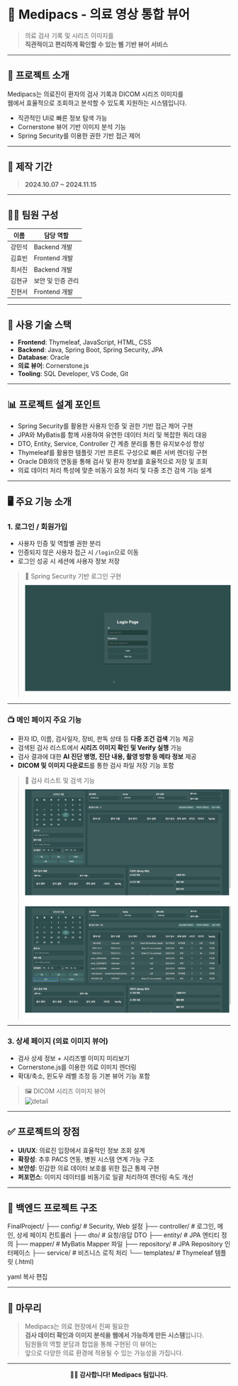 # 🧬 Medipacs - 의료 영상 통합 뷰어

> 의료 검사 기록 및 시리즈 이미지를  
> **직관적이고 편리하게 확인할 수 있는 웹 기반 뷰어 서비스**

---

## 📃 프로젝트 소개

Medipacs는 의료진이 환자의 검사 기록과 DICOM 시리즈 이미지를  
웹에서 효율적으로 조회하고 분석할 수 있도록 지원하는 시스템입니다.

- 직관적인 UI로 빠른 정보 탐색 가능  
- Cornerstone 뷰어 기반 이미지 분석 기능  
- Spring Security를 이용한 권한 기반 접근 제어

---

## 📅 제작 기간

> **2024.10.07 ~ 2024.11.15**

---

## 🧑‍💻 팀원 구성

| 이름     | 담당 역할        |
|----------|------------------|
| 강민석   | Backend 개발     |
| 김효빈   | Frontend 개발    |
| 최서진   | Backend 개발     |
| 김현규   | 보안 및 인증 관리   |
| 진현서     |Frontend 개발     |

---

## 🚀 사용 기술 스택

- **Frontend**: Thymeleaf, JavaScript, HTML, CSS  
- **Backend**: Java, Spring Boot, Spring Security, JPA  
- **Database**: Oracle  
- **의료 뷰어**: Cornerstone.js  
- **Tooling**: SQL Developer, VS Code, Git

---

## 📊 프로젝트 설계 포인트

- Spring Security를 활용한 사용자 인증 및 권한 기반 접근 제어 구현
- JPA와 MyBatis를 함께 사용하여 유연한 데이터 처리 및 복잡한 쿼리 대응
- DTO, Entity, Service, Controller 간 계층 분리를 통한 유지보수성 향상
- Thymeleaf를 활용한 템플릿 기반 프론트 구성으로 빠른 서버 렌더링 구현
- Oracle DB와의 연동을 통해 검사 및 환자 정보를 효율적으로 저장 및 조회
- 의료 데이터 처리 특성에 맞춘 비동기 요청 처리 및 다중 조건 검색 기능 설계

---

## 🖥️ 주요 기능 소개

### 1. 로그인 / 회원가입

- 사용자 인증 및 역할별 권한 분리
- 인증되지 않은 사용자 접근 시 `/login`으로 이동
- 로그인 성공 시 세션에 사용자 정보 저장

> 🔐 Spring Security 기반 로그인 구현  
> ![login](/assets/login.gif)

---

### 📺 메인 페이지 주요 기능

- 환자 ID, 이름, 검사일자, 장비, 판독 상태 등 **다중 조건 검색** 기능 제공  
- 검색된 검사 리스트에서 **시리즈 이미지 확인 및 Verify 실행** 가능  
- 검사 결과에 대한 **AI 진단 병명, 진단 내용, 촬영 방향 등 메타 정보** 제공  
- **DICOM 및 이미지 다운로드**를 통한 검사 파일 저장 기능 포함


> 📄 검사 리스트 및 검색 기능  
> ![main](./assets/search1.gif)
> ![main](./assets/search2.gif)

---

### 3. 상세 페이지 (의료 이미지 뷰어)

- 검사 상세 정보 + 시리즈별 이미지 미리보기
- Cornerstone.js를 이용한 의료 이미지 렌더링
- 확대/축소, 윈도우 레벨 조정 등 기본 뷰어 기능 포함

> 🖼 DICOM 시리즈 이미지 뷰어  
> ![detail](./assets/detail.gif)

---

## ✅ 프로젝트의 장점

- **UI/UX**: 의료진 입장에서 효율적인 정보 조회 설계
- **확장성**: 추후 PACS 연동, 병원 시스템 연계 가능 구조
- **보안성**: 민감한 의료 데이터 보호를 위한 접근 통제 구현
- **퍼포먼스**: 이미지 데이터를 비동기로 일괄 처리하여 렌더링 속도 개선

---

## 📂 백엔드 프로젝트 구조

FinalProject/ ├── config/ # Security, Web 설정 ├── controller/ # 로그인, 메인, 상세 페이지 컨트롤러 ├── dto/ # 요청/응답 DTO ├── entity/ # JPA 엔티티 정의 ├── mapper/ # MyBatis Mapper 파일 ├── repository/ # JPA Repository 인터페이스 ├── service/ # 비즈니스 로직 처리 └── templates/ # Thymeleaf 템플릿 (.html)

yaml
복사
편집

---

## 💬 마무리

> Medipacs는 의료 현장에서 진짜 필요한  
> **검사 데이터 확인과 이미지 분석을 웹에서 가능하게 만든 시스템**입니다.  
> 팀원들의 역할 분담과 협업을 통해 구현된 이 뷰어는  
> 앞으로 다양한 의료 환경에 적용될 수 있는 가능성을 가집니다.

---

<div align="center"><strong>🧑‍⚕️ 감사합니다! Medipacs 팀입니다.</strong></div>
